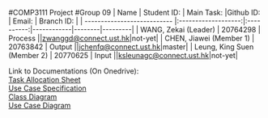#COMP3111 Project
#Group 09
| Name                        | Student ID:         | Main Task:  |Github ID: | Email: | Branch ID: |
| --------------------------- |:-------------------:|:----------:|------------|--------|---------|
| WANG, Zekai (Leader)        | 20764298            |   Process  ||zwanggd@connect.ust.hk|not-yet|
| CHEN, Jiawei (Member 1)     | 20763842            |   Output   ||jchenfq@connect.ust.hk|master|
| Leung, King Suen (Member 2) | 20770625            |   Input    ||ksleunagc@connect.ust.hk|not-yet|

Link to Documentations (On Onedrive):<br/>
[Task Allocation Sheet](https://hkustconnect-my.sharepoint.com/:x:/g/personal/ksleungac_connect_ust_hk/ET7hh5_Qe8ZApMco3wcB-7oBr1qTl27PvdGtr3QA7Ie6iw?e=57FpU0)<br />
[Use Case Specification](https://hkustconnect-my.sharepoint.com/:w:/g/personal/ksleungac_connect_ust_hk/EdmodZQ2HxZEpoiNHBNTk0kB4Q6-lEw-fjFMhR48erEppQ?e=6fzsqT)<br />
[Class Diagram](https://hkustconnect-my.sharepoint.com/:i:/g/personal/ksleungac_connect_ust_hk/EdqWG4sQx-dLg6BrkDmM-1EBUaEwcS8Cw8avNTAB43qX-A?e=IyHcBZ)<br />
[Use Case Diagram](https://hkustconnect-my.sharepoint.com/:i:/g/personal/ksleungac_connect_ust_hk/ER5gqUmW5CZHnWirXRNCcvkBof2pR_fKgLQLE9XRfGqWCA?e=K60dff)
